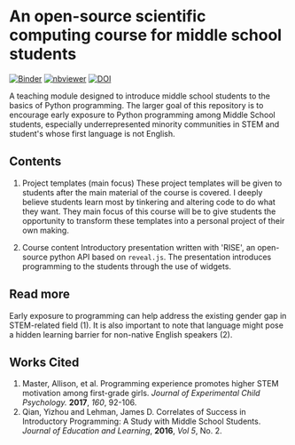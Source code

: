 # An open-source scientific computing course for middle school students

[![Binder](https://mybinder.org/badge_logo.svg)](https://mybinder.org/v2/gh/lperezmo/scientific-computing-middle-school-version/master)
[![nbviewer](https://raw.githubusercontent.com/jupyter/design/master/logos/Badges/nbviewer_badge.svg)](https://nbviewer.jupyter.org/github/lperezmo/scientific-computing-middle-school-version/blob/master/Project_templates)
[![DOI](https://zenodo.org/badge/DOI/10.5281/zenodo.4119090.svg)](https://doi.org/10.5281/zenodo.4119090)

A teaching module designed to introduce middle school students to the basics of Python programming. The larger goal of this repository is to encourage early exposure to Python programming among Middle School students, especially underrepresented minority communities in STEM and student's whose first language is not English.


## Contents

1. Project templates (main focus)
    These project templates will be given to students after the main material of the course is covered. I deeply believe students learn most by tinkering and altering code to do what they want. They main focus of this course will be to give students the opportunity to transform these templates into a personal project of their own making.
    
2. Course content
    Introductory presentation written with 'RISE', an open-source python API based on `reveal.js`. The presentation introduces programming to the students through the use of widgets.
    
    
## Read more

Early exposure to programming can help address the existing gender gap in STEM-related field (1). It is also important to note that language might pose a hidden learning barrier for non-native English speakers (2).


## Works Cited
1. Master, Allison, et al. Programming experience promotes higher STEM motivation among first-grade girls. *Journal of Experimental Child Psychology.* **2017**, *160*, 92-106.
2. Qian, Yizhou and Lehman, James D. Correlates of Success in Introductory Programming: A Study with Middle School Students. *Journal of Education and Learning*, **2016**, *Vol 5*, No. 2.
